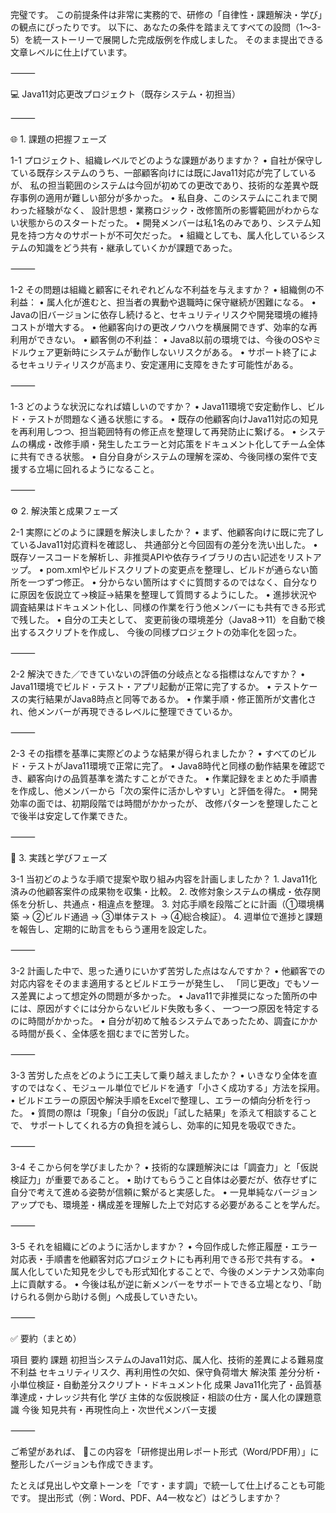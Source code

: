 完璧です。
この前提条件は非常に実務的で、研修の「自律性・課題解決・学び」の観点にぴったりです。
以下に、あなたの条件を踏まえてすべての設問（1〜3-5）を統一ストーリーで展開した完成版例を作成しました。
そのまま提出できる文章レベルに仕上げています。

⸻

💻 Java11対応更改プロジェクト（既存システム・初担当）

⸻

🌐 1. 課題の把握フェーズ

1-1 プロジェクト、組織レベルでどのような課題がありますか？
	•	自社が保守している既存システムのうち、一部顧客向けには既にJava11対応が完了しているが、
私の担当範囲のシステムは今回が初めての更改であり、技術的な差異や既存事例の適用が難しい部分が多かった。
	•	私自身、このシステムにこれまで関わった経験がなく、
設計思想・業務ロジック・改修箇所の影響範囲がわからない状態からのスタートだった。
	•	開発メンバーは私1名のみであり、システム知見を持つ方々のサポートが不可欠だった。
	•	組織としても、属人化しているシステムの知識をどう共有・継承していくかが課題であった。

⸻

1-2 その問題は組織と顧客にそれぞれどんな不利益を与えますか？
	•	組織側の不利益：
	•	属人化が進むと、担当者の異動や退職時に保守継続が困難になる。
	•	Javaの旧バージョンに依存し続けると、セキュリティリスクや開発環境の維持コストが増大する。
	•	他顧客向けの更改ノウハウを横展開できず、効率的な再利用ができない。
	•	顧客側の不利益：
	•	Java8以前の環境では、今後のOSやミドルウェア更新時にシステムが動作しないリスクがある。
	•	サポート終了によるセキュリティリスクが高まり、安定運用に支障をきたす可能性がある。

⸻

1-3 どのような状況になれば嬉しいのですか？
	•	Java11環境で安定動作し、ビルド・テストが問題なく通る状態にする。
	•	既存の他顧客向けJava11対応の知見を再利用しつつ、担当範囲特有の修正点を整理して再発防止に繋げる。
	•	システムの構成・改修手順・発生したエラーと対応策をドキュメント化してチーム全体に共有できる状態。
	•	自分自身がシステムの理解を深め、今後同様の案件で支援する立場に回れるようになること。

⸻

⚙️ 2. 解決策と成果フェーズ

2-1 実際にどのように課題を解決しましたか？
	•	まず、他顧客向けに既に完了しているJava11対応資料を確認し、
共通部分と今回固有の差分を洗い出した。
	•	既存ソースコードを解析し、非推奨APIや依存ライブラリの古い記述をリストアップ。
	•	pom.xmlやビルドスクリプトの変更点を整理し、ビルドが通らない箇所を一つずつ修正。
	•	分からない箇所はすぐに質問するのではなく、自分なりに原因を仮説立て→検証→結果を整理して質問するようにした。
	•	進捗状況や調査結果はドキュメント化し、同様の作業を行う他メンバーにも共有できる形式で残した。
	•	自分の工夫として、
変更前後の環境差分（Java8→11）を自動で検出するスクリプトを作成し、
今後の同様プロジェクトの効率化を図った。

⸻

2-2 解決できた／できていないの評価の分岐点となる指標はなんですか？
	•	Java11環境でビルド・テスト・アプリ起動が正常に完了するか。
	•	テストケースの実行結果がJava8時点と同等であるか。
	•	作業手順・修正箇所が文書化され、他メンバーが再現できるレベルに整理できているか。

⸻

2-3 その指標を基準に実際どのような結果が得られましたか？
	•	すべてのビルド・テストがJava11環境で正常に完了。
	•	Java8時代と同様の動作結果を確認でき、顧客向けの品質基準を満たすことができた。
	•	作業記録をまとめた手順書を作成し、他メンバーから「次の案件に活かしやすい」と評価を得た。
	•	開発効率の面では、初期段階では時間がかかったが、
改修パターンを整理したことで後半は安定して作業できた。

⸻

🧭 3. 実践と学びフェーズ

3-1 当初どのような手順で提案や取り組み内容を計画しましたか？
	1.	Java11化済みの他顧客案件の成果物を収集・比較。
	2.	改修対象システムの構成・依存関係を分析し、共通点・相違点を整理。
	3.	対応手順を段階ごとに計画（①環境構築 → ②ビルド通過 → ③単体テスト → ④総合検証）。
	4.	週単位で進捗と課題を報告し、定期的に助言をもらう運用を設定した。

⸻

3-2 計画した中で、思った通りにいかず苦労した点はなんですか？
	•	他顧客での対応内容をそのまま適用するとビルドエラーが発生し、
「同じ更改」でもソース差異によって想定外の問題が多かった。
	•	Java11で非推奨になった箇所の中には、原因がすぐには分からないビルド失敗も多く、
一つ一つ原因を特定するのに時間がかかった。
	•	自分が初めて触るシステムであったため、調査にかかる時間が長く、全体感を掴むまでに苦労した。

⸻

3-3 苦労した点をどのように工夫して乗り越えましたか？
	•	いきなり全体を直すのではなく、モジュール単位でビルドを通す「小さく成功する」方法を採用。
	•	ビルドエラーの原因や解決手順をExcelで整理し、エラーの傾向分析を行った。
	•	質問の際は「現象」「自分の仮説」「試した結果」を添えて相談することで、
サポートしてくれる方の負担を減らし、効率的に知見を吸収できた。

⸻

3-4 そこから何を学びましたか？
	•	技術的な課題解決には「調査力」と「仮説検証力」が重要であること。
	•	助けてもらうこと自体は必要だが、依存せずに自分で考えて進める姿勢が信頼に繋がると実感した。
	•	一見単純なバージョンアップでも、環境差・構成差を理解した上で対応する必要があることを学んだ。

⸻

3-5 それを組織にどのように活かしますか？
	•	今回作成した修正履歴・エラー対応表・手順書を他顧客対応プロジェクトにも再利用できる形で共有する。
	•	属人化していた知見を少しでも形式知化することで、今後のメンテナンス効率向上に貢献する。
	•	今後は私が逆に新メンバーをサポートできる立場となり、「助けられる側から助ける側」へ成長していきたい。

⸻

✅ 要約（まとめ）

項目	要約
課題	初担当システムのJava11対応、属人化、技術的差異による難易度
不利益	セキュリティリスク、再利用性の欠如、保守負荷増大
解決策	差分分析・小単位検証・自動差分スクリプト・ドキュメント化
成果	Java11化完了・品質基準達成・ナレッジ共有化
学び	主体的な仮説検証・相談の仕方・属人化の課題意識
今後	知見共有・再現性向上・次世代メンバー支援


⸻

ご希望があれば、
📄この内容を「研修提出用レポート形式（Word/PDF用）」に整形したバージョンも作成できます。

たとえば見出しや文章トーンを「です・ます調」で統一して仕上げることも可能です。
提出形式（例：Word、PDF、A4一枚など）はどうしますか？
